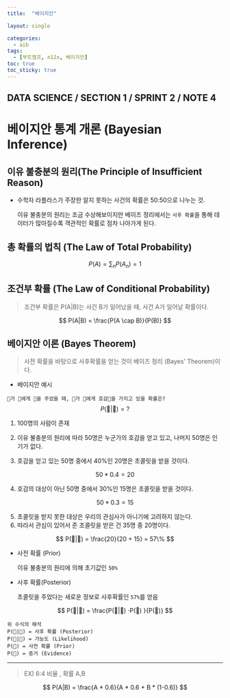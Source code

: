 ```yaml
---
title:  "베이지안"

layout: single

categories:
  - aib
tags:
  - [부트캠프, n12x, 베이지안]
toc: true
toc_sticky: true
---
```


## DATA SCIENCE / SECTION 1 / SPRINT 2 / NOTE 4

# 베이지안 통계 개론 (Bayesian Inference)



## 이유 불충분의 원리(The Principle of Insufficient Reason)

- 수학자 라플라스가 주장한 알지 못하는 사건의 확률은 50:50으로 나누는 것.

  이유 불충분의 원리는 조금 수상해보이지만 베이즈 정리에서는 `사후 확률`을 통해 데이터가 많아질수록 객관적인 확률로 점차 나아가게 된다.

  

## 총 확률의 법칙 (The Law of Total Probability)

$$
P(A)=\sum_nP(A_n)=1
$$



## 조건부 확률 (The Law of Conditional Probability)

> 조건부 확률은 P(A|B)는 사건 B가 일어났을 때, 사건 A가 일어날 확률이다.

$$
P(A|B) = \frac{P(A \cap B)}{P(B)}
$$

## 베이지안 이론 (Bayes Theorem)

> 사전 확률을 바탕으로 사후확률을 얻는 것이 베이즈 정리 (Bayes' Theorem)이다.

- 베이지안 예시

`👩가 🧑에게 🍫을 주었을 때, 👩가 🧑에게 호감💖을 가지고 있을 확률은?`
$$
P(💖|🍫) = ?
$$

1. 100명의 사람이 존재

2. 이유 불충분의 원리에 따라 50명은 누군가의 호감을 얻고 있고, 나머지 50명은 인기가 없다.

3. 호감을 얻고 있는 50명 중에서 40%인 20명은 초콜릿을 받을 것이다.

$$
50 * 0.4 = 20
$$

4. 호감의 대상이 아닌 50명 중에서 30%인 15명은 초콜릿을 받을 것이다.

$$
50 * 0.3 = 15
$$

5. 초콜릿을 받지 못한 대상은 우리의 관심사가 아니기에 고려하지 않는다.
6. 따라서 관심이 있어서 준 초콜릿을 받은 건 35명 중 20명이다.

$$
P(💖|🍫) = \frac{20}{20 + 15} = 57\%
$$

- 사전 확률 (Prior)

  이유 불충분의 원리에 의해 초기값인 `50%`

- 사후 확률(Posterior)

  초콜릿을 주었다는 새로운 정보로 사후확률인 `57%`를 얻음

  

$$
P(💖|🍫) = \frac{P(🍫|💖) ⋅P(💖) }{P(🍫)}
$$

```
위 수식의 해석
P(💖|🍫) = 사후 확률 (Posterior)
P(🍫|💖) = 가능도 (Likelihood)
P(💖) = 사전 확률 (Prior)
P(🍫) = 증거 (Evidence)
```





---
> EX) 6:4 비율 ,  확률 A,B

$$
P(A|B) = \frac{A * 0.6}{A * 0.6 + B * (1-0.6)}
$$

